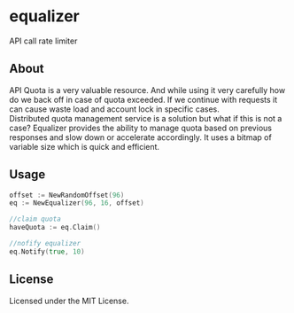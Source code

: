 # equalizer
API call rate limiter

## About
API Quota is a very valuable resource. And while using it very carefully how do we back off in case of quota exceeded. If we continue with requests it can cause waste load and account lock in specific cases.  
Distributed quota management service is a solution but what if this is not a case? Equalizer provides the ability to manage quota based on previous responses and slow down or accelerate accordingly. It uses a bitmap of variable size which is quick and efficient.

## Usage
```go
offset := NewRandomOffset(96)
eq := NewEqualizer(96, 16, offset)

//claim quota
haveQuota := eq.Claim()

//nofify equalizer
eq.Notify(true, 10)
```

## License
Licensed under the MIT License.
